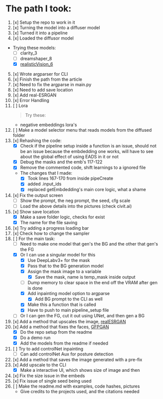 # The path I took:

1.  [x] Setup the repo to work in it
2.  [x] Turning the model into a diffuser model
3.  [x] Turned it into a pipeline
4.  [x] Loaded the diffusor model
 - Trying these models:
    - [ ] clarity_3
    - [ ] dreamshaper_8
    - [x] [realisticVision_6](https://huggingface.co/SG161222/Realistic_Vision_V6.0_B1_noVAE)
5.  [x] Wrote argparser for CLI
6.  [x] Finish the path from the article
7.  [x] Need to fix the argparse in main.py
8.  [x] Need to add save location
9.  [x] Add real-ESRGAN
10. [x] Error Handling
11. [ ] Lora
    > Try these:
    - negative embeddings lora's
12. [ ] Make a model selector menu that reads models from the diffused folder
13. [x] Rehashing the code:
    - [x] Check if the pipeline setup inside a function is an issue, should not be an issue because the embdedding one works, will have to see about the global effect of using EADS in it or not
    - [x] Debug the masks and the emb's 117-122
    - [x] Remove the commented code, shift learnings to a ignored file
    - The changes that I made:
        - [x] Took lines 167-170 from inside pipeCreate
        - [x] added .input_ids
        - [x] replaced getEmbdedding's main core logic, what a shame
14. [x] Fix the output screen
    - [ ] Show the prompt, the neg prompt, the seed, cfg scale
    - [ ] Load the above details into the pictures (check civit.ai)
15. [x] Show save location
    - [x] Make a save folder logic, checks for exist
    - [x] The name for the file saving
16. [x] Try adding a progress loading bar
17. [x] Check how to change the sampler
18. [ ] For the main task:
    - [ ] Need to make one model that gen's the BG and the other that gen's the FG
    - [x] Or I can use a singular model for this
        - [x] Use DeepLabv3+ for the mask
        - [x] Pass that to the BG generation model
        - [x] Assign the mask image to a variable
            - [x] Save the mask, name is temp_mask inside output
        - [ ] Dump memory to clear space in the end off the VRAM after gen is done
        - [x] Add inpainting model option to argparse
            - [x] Add BG prompt to the CLI as well
        - [x] Make this a function that is called
        - [x] Have to push to main pipeline_setup file
    - [ ] Or I can gen the FG, cut it out using UNet, and then gen a BG
19. [x] Add a method that upscales the image, [realESRGAN](https://github.com/xinntao/Real-ESRGAN)
20. [x] Add a method that fixes the faces, [GFPGAN](https://github.com/TencentARC/GFPGAN) 
    - [x] Do the repo setup from the readme
    - [x] Do a demo run
    - [x] Add the models from the readme if needed
21. [ ] Try to add controlNet inpainting
    - [ ] Can add controlNet Aux for posture detection
22. [x] Add a method that saves the image generated with a pre-fix
23. [x] Add upscale to the CLI
    - [x] Make a interactive UI, which shows size of image and then 
24. [x] Fix the size issue in the embeds
25. [x] Fix issue of single seed being used
26. [ ] Make the readme.md with examples, code hashes, pictures
    - Give credits to the projects used, and the citations needed 
